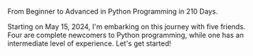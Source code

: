 From Beginner to Advanced in Python Programming in 210 Days.

Starting on May 15, 2024, I'm embarking on this journey with five friends. Four are complete newcomers to Python programming, while one has an intermediate level of experience. Let's get started!
